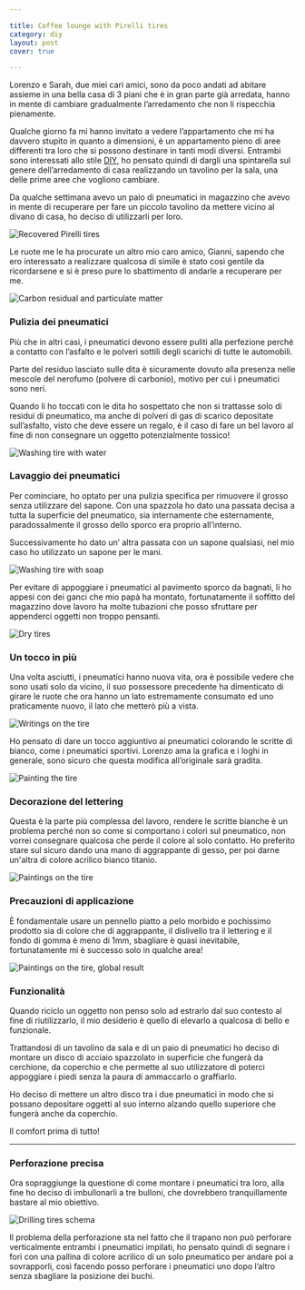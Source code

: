 ```yaml
---

title: Coffee lounge with Pirelli tires
category: diy
layout: post
cover: true

---
```


Lorenzo e Sarah, due miei cari amici, sono da poco andati ad abitare assieme in una bella casa di 3 piani che è in gran parte già arredata, hanno in mente di cambiare gradualmente l’arredamento che non li rispecchia pienamente.

Qualche giorno fa mi hanno invitato a vedere l’appartamento che mi ha davvero stupito in quanto a dimensioni, è un appartamento pieno di aree differenti tra loro che si possono destinare in tanti modi diversi. Entrambi sono interessati allo stile [DIY][diy], ho pensato quindi di dargli una spintarella sul genere dell’arredamento di casa realizzando un tavolino per la sala, una delle prime aree che vogliono cambiare.

Da qualche settimana avevo un paio di pneumatici in magazzino che avevo in mente di recuperare per fare un piccolo tavolino da mettere vicino al divano di casa, ho deciso di utilizzarli per loro.

![Recovered Pirelli tires][recovered_pirelli_tires]

Le ruote me le ha procurate un altro mio caro amico, Gianni, sapendo che ero interessato a realizzare qualcosa di simile è stato così gentile da ricordarsene e si è preso pure lo sbattimento di andarle a recuperare per me.

![Carbon residual and particulate matter][tire_dirt_dust_thin_asphalt]

### Pulizia dei pneumatici

Più che in altri casi, i pneumatici devono essere puliti alla perfezione perché a contatto con l’asfalto e le polveri sottili degli scarichi di tutte le automobili.

Parte del residuo lasciato sulle dita è sicuramente dovuto alla presenza nelle mescole del nerofumo (polvere di carbonio), motivo per cui i pneumatici sono neri.

Quando li ho toccati con le dita ho sospettato che non si trattasse solo di residui di pneumatico, ma anche di polveri di gas di scarico depositate sull’asfalto, visto che deve essere un regalo, è il caso di fare un bel lavoro al fine di non consegnare un oggetto potenzialmente tossico!

![Washing tire with water][washing_tire_with_water]

### Lavaggio dei pneumatici

Per cominciare, ho optato per una pulizia specifica per rimuovere il grosso senza utilizzare del sapone. Con una spazzola ho dato una passata decisa a tutta la superficie del pneumatico, sia internamente che esternamente, paradossalmente il grosso dello sporco era proprio all’interno.

Successivamente ho dato un’ altra passata con un sapone qualsiasi, nel mio caso ho utilizzato un sapone per le mani.

![Washing tire with soap][washing_tire_with_soap]

Per evitare di appoggiare i pneumatici al pavimento sporco da bagnati, li ho appesi con dei ganci che mio papà ha montato, fortunatamente il soffitto del magazzino dove lavoro ha molte tubazioni che posso sfruttare per appenderci oggetti non troppo pensanti.

![Dry tires][dry_tires]

### Un tocco in più

Una volta asciutti, i pneumatici hanno nuova vita, ora è possibile vedere che sono usati solo da vicino, il suo possessore precedente ha dimenticato di girare le ruote che ora hanno un lato estremamente consumato ed uno praticamente nuovo, il lato che metterò più a vista.

![Writings on the tire][writings_on_the_tire]

Ho pensato di dare un tocco aggiuntivo ai pneumatici colorando le scritte di bianco, come i pneumatici sportivi. Lorenzo ama la grafica e i loghi in generale, sono sicuro che questa modifica all’originale sarà gradita.

![Painting the tire][painting_the_tire]

### Decorazione del lettering

Questa è la parte più complessa del lavoro, rendere le scritte bianche è un problema perché non so come si comportano i colori sul pneumatico, non vorrei consegnare qualcosa che perde il colore al solo contatto. Ho preferito stare sul sicuro dando una mano di aggrappante di gesso, per poi darne un'altra di colore acrilico bianco titanio.

![Paintings on the tire][paintings_on_the_tire]

### Precauzioni di applicazione

È fondamentale usare un pennello piatto a pelo morbido e pochissimo prodotto sia di colore che di aggrappante, il dislivello tra il lettering e il fondo di gomma è meno di 1mm, sbagliare è quasi inevitabile, fortunatamente mi è successo solo in qualche area!

![Paintings on the tire, global result][paintings_on_the_tire_global_result]

### Funzionalità

Quando riciclo un oggetto non penso solo ad estrarlo dal suo contesto al fine di riutilizzarlo, il mio desiderio è quello di elevarlo a qualcosa di bello e funzionale.

Trattandosi di un tavolino da sala e di un paio di pneumatici ho deciso di montare un disco di acciaio spazzolato in superficie che fungerà da cerchione, da coperchio e che permette al suo utilizzatore di poterci appoggiare i piedi senza la paura di ammaccarlo o graffiarlo.

Ho deciso di mettere un altro disco tra i due pneumatici in modo che si possano depositare oggetti al suo interno alzando quello superiore che fungerà anche da coperchio.

Il comfort prima di tutto!

---

### Perforazione precisa

Ora sopraggiunge la questione di come montare i pneumatici tra loro, alla fine ho deciso di imbullonarli a tre bulloni, che dovrebbero tranquillamente bastare al mio obiettivo.

![Drilling tires schema][drilling_tires_schema]

Il problema della perforazione sta nel fatto che il trapano non può perforare verticalmente entrambi i pneumatici impilati, ho pensato quindi di segnare i fori con una pallina di colore acrilico di un solo pneumatico per andare poi a sovrapporli, così facendo posso perforare i pneumatici uno dopo l’altro senza sbagliare la posizione dei buchi.




[diy]: http://it.wikipedia.org/wiki/DIY_(punk) "Go to wikipedia page"

[recovered_pirelli_tires]:              /img/posts/diy/coffee-lounge-with-pirelli-tires/recovered-pirelli-tires.jpg
[tire_dirt_dust_thin_asphalt]:          /img/posts/diy/coffee-lounge-with-pirelli-tires/tire-dirt-dust-thin-asphalt.jpg
[washing_tire_with_water]:              /img/posts/diy/coffee-lounge-with-pirelli-tires/washing-tire-with-water.jpg
[washing_tire_with_soap]:               /img/posts/diy/coffee-lounge-with-pirelli-tires/washing-tire-with-soap.jpg
[dry_tires]:                            /img/posts/diy/coffee-lounge-with-pirelli-tires/dry-tires.jpg
[paintings_on_the_tire]:                /img/posts/diy/coffee-lounge-with-pirelli-tires/paintings-on-the-tire.jpg
[painting_the_tire]:                    /img/posts/diy/coffee-lounge-with-pirelli-tires/painting-the-tire.jpg
[writings_on_the_tire]:                 /img/posts/diy/coffee-lounge-with-pirelli-tires/writings-on-the-tire.jpg
[paintings_on_the_tire_global_result]:  /img/posts/diy/coffee-lounge-with-pirelli-tires/paintings-on-the-tire-global-result.jpg
[drilling_tires_schema]:                /img/posts/diy/coffee-lounge-with-pirelli-tires/drilling-tires-schema.jpg
[signs_for_drilling_tires]:             /img/posts/diy/coffee-lounge-with-pirelli-tires/signs-for-drilling-tires.jpg

